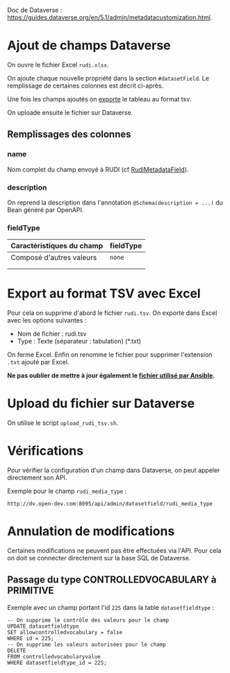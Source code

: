 Doc de Dataverse : <https://guides.dataverse.org/en/5.1/admin/metadatacustomization.html>.

# Ajout de champs Dataverse

On ouvre le fichier Excel `rudi.xlsx`.

On ajoute chaque nouvelle propriété dans la section `#datasetField`. Le remplissage de certaines colonnes est décrit
ci-après.

Une fois les champs ajoutés on [exporte](#export-au-format-tsv-avec-excel) le tableau au format tsv.

On uploade ensuite le fichier sur Dataverse.

## Remplissages des colonnes

### name

Nom complet du champ envoyé à RUDI (cf [RudiMetadataField]).

### description

On reprend la description dans l'annotation `@Schema(description = ...)` du Bean généré par OpenAPI.

### fieldType

| Caractéristiques du champ | fieldType |
|---------------------------|-----------|
| Composé d'autres valeurs  | `none`    |
|                           |           |
|                           |           |

# Export au format TSV avec Excel

Pour cela on supprime d'abord le fichier `rudi.tsv`. On exporte dans Excel avec les options suivantes :

- Nom de fichier : rudi.tsv
- Type : Texte (séparateur : tabulation) (*.txt)

On ferme Excel. Enfin on renomme le fichier pour supprimer l'extension `.txt` ajouté par Excel.

**Ne pas oublier de mettre à jour également le [fichier utilisé par Ansible].**

# Upload du fichier sur Dataverse

On utilise le script `upload_rudi_tsv.sh`.

# Vérifications

Pour vérifier la configuration d'un champ dans Dataverse, on peut appeler directement son API.

Exemple pour le champ `rudi_media_type` :

```
http://dv.open-dev.com:8095/api/admin/datasetfield/rudi_media_type
```

# Annulation de modifications

Certaines modifications ne peuvent pas être effectuées via l'API. Pour cela on doit se connecter directement sur la base
SQL de Dataverse.

## Passage du type CONTROLLEDVOCABULARY à PRIMITIVE

Exemple avec un champ portant l'id `225` dans la table `datasetfieldtype` :

```postgresql
-- On supprime le contrôle des valeurs pour le champ
UPDATE datasetfieldtype
SET allowcontrolledvocabulary = false
WHERE id = 225;
-- On supprime les valeurs autorisées pour le champ
DELETE
FROM controlledvocabularyvalue
WHERE datasetfieldtype_id = 225;
```

[RudiMetadataField]: ../../../main/java/org/rudi/facet/kaccess/constant/RudiMetadataField.java

[fichier utilisé par Ansible]: ../../../../../../ansible/roles/rudi/files/rudi.tsv